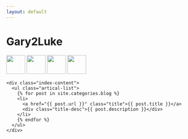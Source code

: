 ```yaml
---
layout: default
---
```


<body>
  <div class="index-wrapper">
    <div class="aside">
      <div class="info-card">
        <h1>Gary2Luke</h1>
        <a href="http://weibo.com/2285663530/" target="_blank"><img src="http://www.weibo.com/favicon.ico" alt="" width="50"/></a> 
        <a href="https://github.com/Gary2Luke/" target="_blank"><img src="https://github.com/favicon.ico" alt="" width="50"/></a> 
        <a href="http://202.5.20.115:8000/" target="_blank"><img src="http://pan.baidu.com/box-static/disk-system/images/favicon.ico" alt="" width="50"/></a>
        <a href="https://www.facebook.com/profile.php?id=100007921934416" target="_blank"><img src="http://www.facebook.com/favicon.ico" alt="" width="50"/></a> 
      </div>
      <div id="particles-js"></div>
    </div>

    <div class="index-content">
      <ul class="artical-list">
        {% for post in site.categories.blog %}
        <li>
          <a href="{{ post.url }}" class="title">{{ post.title }}</a>
          <div class="title-desc">{{ post.description }}</div>
        </li>
        {% endfor %}
      </ul>
    </div>
  </div>
</body>
